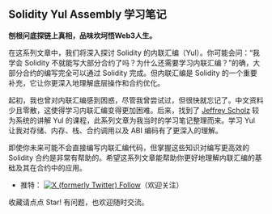 ## Solidity Yul Assembly 学习笔记
**刨根问底探链上真相，品味坎坷悟Web3人生。**
  
在这系列文章中，我们将深入探讨 Solidity 的内联汇编（Yul）。你可能会问：“我学会 Solidity 不就能写大部分合约了吗？为什么还需要学习内联汇编？”的确，大部分合约的编写完全可以通过 Solidity 完成。但内联汇编是 Solidity 的一个重要补充，它让你更深入地理解底层操作和合约优化。

起初，我也曾对内联汇编感到困惑，尽管我曾尝试过，但很快就忘记了。中文资料少且零散，这使得学习内联汇编变得更加困难。后来，找到了 [Jeffrey Scholz](https://www.udemy.com/user/jeffrey-scholz/) 较为系统的讲解 Yul 的课程，此系列文章为我当时的学习笔记整理而来。学习 Yul 让我对存储、内存、栈、合约调用以及 ABI 编码有了更深入的理解。

即使你未来可能不会直接编写内联汇编代码，但掌握这些知识对编写更高效的 Solidity 合约是非常有帮助的。希望这系列文章能帮助你更好地理解内联汇编的基础及其在合约中的应用。
  
- 推特：
[![X (formerly Twitter) Follow](https://img.shields.io/twitter/follow/crypto_yi)](https://twitter.com/crypto_yi)（欢迎关注）
  
收藏请点点 Star! 有问题，也欢迎随时交流。  


